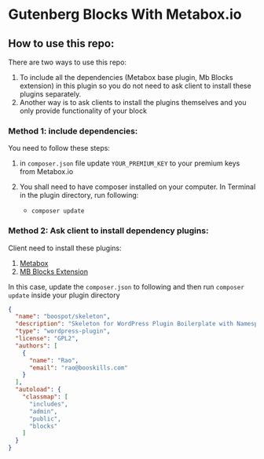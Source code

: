 # Gutenberg Blocks With Metabox.io


## How to use this repo:

There are two ways to use this repo:

   1. To include all the dependencies (Metabox base plugin, Mb Blocks extension) in this plugin so you do not need to ask client to install these plugins separately.
   2. Another way is to ask clients to install the plugins themselves and you only provide functionality of your block

### Method 1: include dependencies:

   You need to follow these steps:
   
   1. in `composer.json` file update `YOUR_PREMIUM_KEY` to your premium keys from Metabox.io
   
   2. You shall need to have composer installed on your computer. In Terminal in the plugin directory, run following:
       * `composer update`

### Method 2: Ask client to install dependency plugins:

Client need to install these plugins:
   
   1. [Metabox](https://wordpress.org/plugins/meta-box/)
   2. [MB Blocks Extension](https://metabox.io/plugins/mb-blocks/)

In this case, update the `composer.json` to following and then run `composer update` inside your plugin directory

```json
{
  "name": "boospot/skeleton",
  "description": "Skeleton for WordPress Plugin Boilerplate with Namespace",
  "type": "wordpress-plugin",
  "license": "GPL2",
  "authors": [
    {
      "name": "Rao",
      "email": "rao@booskills.com"
    }
  ],
  "autoload": {
    "classmap": [
      "includes",
      "admin",
      "public",
      "blocks"
    ]
  }
}
```